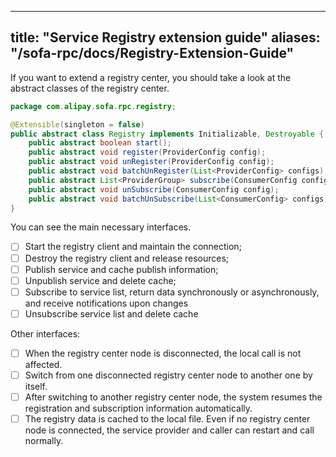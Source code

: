 
---

title: "Service Registry extension guide"
aliases: "/sofa-rpc/docs/Registry-Extension-Guide"
---

If you want to extend a registry center, you should take a look at the abstract classes of the registry center.

```java
package com.alipay.sofa.rpc.registry;

@Extensible(singleton = false)
public abstract class Registry implements Initializable, Destroyable {
    public abstract boolean start();
    public abstract void register(ProviderConfig config);
    public abstract void unRegister(ProviderConfig config);
    public abstract void batchUnRegister(List<ProviderConfig> configs);
    public abstract List<ProviderGroup> subscribe(ConsumerConfig config);
    public abstract void unSubscribe(ConsumerConfig config);
    public abstract void batchUnSubscribe(List<ConsumerConfig> configs);
}
```

You can see the main necessary interfaces.

- [ ] Start the registry client and maintain the connection;
- [ ] Destroy the registry client and release resources;
- [ ] Publish service and cache publish information;
- [ ] Unpublish service and delete cache;
- [ ] Subscribe to service list, return data synchronously or asynchronously, and receive notifications upon changes
- [ ] Unsubscribe service list and delete cache

Other interfaces:

- [ ] When the registry center node is disconnected, the local call is not affected.
- [ ] Switch from one disconnected registry center node to another one by itself.
- [ ] After switching to another registry center node, the system resumes the registration and subscription information automatically.
- [ ] The registry data is cached to the local file. Even if no registry center node is connected, the service provider and caller can restart and call normally.
